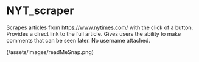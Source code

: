 # NYT_scraper
Scrapes articles from https://www.nytimes.com/ with the click of a button.
Provides a direct link to the full article.
Gives users the ability to make comments that can be seen later. No username attached.

(/assets/images/readMeSnap.png)
